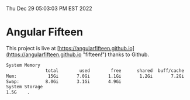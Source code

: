 Thu Dec 29 05:03:03 PM EST 2022

# Angular Fifteen


This project is live at [https://angularfifteen.github.io](https://angularfifteen.github.io "fifteen!") thanks to Github.

```bash
System Memory
               total        used        free      shared  buff/cache   available
Mem:            15Gi       7.0Gi       1.1Gi       1.2Gi       7.2Gi       6.7Gi
Swap:          8.0Gi       3.1Gi       4.9Gi
System Storage
1.5G	.
```
